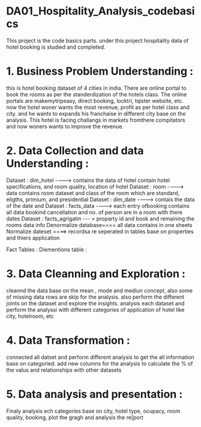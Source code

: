 # DA01_Hospitality_Analysis_codebasics
This project is the code basics parts. under this project hospitality data of hotel booking is studied and completed.

# 1. Business Problem Understanding : 
this is hotel booking dataset of 4 cities in india. There are online portal to book the rooms as per the standerdization of the hotels class. The online portals are makemytripeasy, direct booking, locktri, tqister website, etc. now the hotel woner wants the most revenue, profit as per hotel class and city. and he wants to expands his franchaise in different city base on the analysis. This hotel is facing challangs in markets fromthere compitators and now woners wants to improve the revenue.

# 2. Data Collection and data Understanding : 
Dataset : dim_hotel ----> contains the data of hotel contain hotel specifications, and room quality, location of hotel
Dataset : room ---->  data contains room dataset and class of the room which are standard, eligths, primium, and presidential
Dataset : dim_date  ----> contais the data of the date and 
Dataset : facts_data  ----> each entry ofbooking contains all data bookind cancellation and no. of person are in a room with there dates
Dataset : facts_agrigatin --- > proparty id and book and remaining the rooms data info
Denormalize database==== all data contains in one sheets
Normalize dateset ====> recordsa re seperated in tables base on properties and thiers application 

Fact Tables : 
Diementions table : 



# 3. Data Cleanning and Exploration : 

cleannd the data base on the mean , mode and mediun concept, also some of missing data rows are skip for the analysis. also perform the different joints on the dataset and explore the insights. 
analysis each dataset and perform the analyssi with different categories of application of hotel like city, hotelroom, etc

# 4. Data Transformation : 
connected all datset and perform different analysis to get the all information base on categoried. 
add new columns for the analysis to calculate the % of the valus and relationships with other datasets 

# 5. Data analysis and presentation : 
Finaly analysis ech categories base on city, hotel type, ocupacy, room quality, booking, plot the gragh and analysis the re[port 

